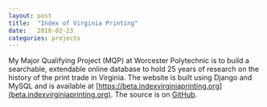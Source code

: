 ```yaml
---
layout: post
title:  "Index of Virginia Printing"
date:   2018-02-23
categories: projects
---
```


My Major Qualifying Project (MQP) at Worcester Polytechnic is to build a searchable, extendable online database to hold 25 years of research on the history of the print trade in Virginia.
The website is built using Django and MySQL and is available at [https://beta.indexvirginiaprinting.org](beta.indexvirginiaprinting.org).
The source is on [GitHub](https://github.com/lbowenbiggs/virginia-printing-db).
